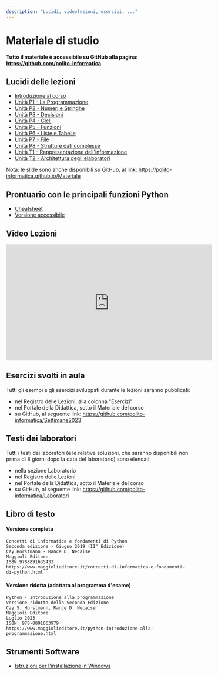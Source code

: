 ```yaml
---
description: "Lucidi, videolezioni, esercizi, ..."
---
```


# Materiale di studio

**Tutto il materiale è accessibile su GitHub alla pagina: https://github.com/polito-informatica**

## Lucidi delle lezioni

- [Introduzione al corso](https://polito-informatica.github.io/Materiale/Unita'%200%20-%20Introduzione%20al%20corso%20(Corno).pdf)
- [Unità P1 - La Programmazione](https://polito-informatica.github.io/Materiale/P1-La_Programmazione.pdf)
- [Unità P2 - Numeri e Stringhe](https://polito-informatica.github.io/Materiale/P2-Numeri_e_stringhe.pdf)
- [Unità P3 - Decisioni](https://polito-informatica.github.io/Materiale/P3-Decisioni.pdf)
- [Unità P4 - Cicli](https://polito-informatica.github.io/Materiale/P4-Cicli.pdf)
- [Unità P5 - Funzioni](https://polito-informatica.github.io/Materiale/P5-Funzioni.pdf)
- [Unità P6 - Liste e Tabelle](https://polito-informatica.github.io/Materiale/P6-Liste_e_Tabelle.pdf)
- [Unità P7 - File](https://polito-informatica.github.io/Materiale/P7-File_e_Eccezioni.pdf)
- [Unità P8 - Strutture dati complesse](https://polito-informatica.github.io/Materiale/P8-Strutture_dati_complesse.pdf)
- [Unità T1 - Rappresentazione dell'informazione](https://polito-informatica.github.io/Materiale/T1-Rappresentazione_dati.pdf)
- [Unità T2 - Architettura degli elaboratori](https://polito-informatica.github.io/Materiale/T2-Architettura.pdf)

Nota: le slide sono anche disponibili su GitHub, al link: https://polito-informatica.github.io/Materiale

## Prontuario con le principali funzioni Python

- [Cheatsheet](https://polito-informatica.github.io/Materiale/CheatSheet/Python_Cheat_Sheet-3.2.pdf)
- [Versione accessibile](https://polito-informatica.github.io/Materiale/CheatSheet/Python_Cheat_Sheet-Accessibile-v3.2.pdf)


## Video Lezioni

<iframe src="https://www.youtube.com/embed/videoseries?list=PLqRTLlwsxDL_RNaOl9PPAVavu8p6j4iQZ" allowFullScreen="allowfullscreen" allow="accelerometer; autoplay; clipboard-write; encrypted-media; gyroscope; picture-in-picture" width="560" height="315" frameBorder="0"></iframe>

## Esercizi svolti in aula

Tutti gli esempi e gli esercizi sviluppati durante le lezioni saranno pubblicati:

-    nel Registro delle Lezioni, alla colonna "Esercizi"
-    nel Portale della Didattica, sotto il Materiale del corso
-    su GitHub, al seguente link: https://github.com/polito-informatica/Settimane2023


## Testi dei laboratori

Tutti i testi dei laboratori (e le relative soluzioni, che saranno disponibili non prima di 8 giorni dopo la data del laboratorio) sono elencati:

-    nella sezione Laboratorio
-    nel Registro delle Lezioni
-    nel Portale della Didattica, sotto il Materiale del corso
-    su GitHub, al seguente link: https://github.com/polito-informatica/Laboratori


## Libro di testo

#### Versione completa

```
Concetti di informatica e fondamenti di Python
Seconda edizione - Giugno 2019 (II° Edizione)
Cay Horstmann - Rance D. Necaise
Maggioli Editore
ISBN 9788891635433
https://www.maggiolieditore.it/concetti-di-informatica-e-fondamenti-di-python.html 
```

#### Versione ridotta (adattata al programma d'esame)

```
Python - Introduzione alla programmazione
Versione ridotta della Seconda Edizione
Cay S. Horstmann, Rance D. Necaise
Maggioli Editore
Luglio 2023
ISBN: 978-8891663979 
https://www.maggiolieditore.it/python-introduzione-alla-programmazione.html 
```

## Strumenti Software


-    [Istruzioni per l'installazione in Windows](https://polito-informatica.github.io/Materiale/Istruzioni/istruzioni%20installazione%20ITA-Win%202023-24.pdf)
